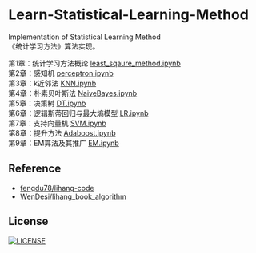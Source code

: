 # Learn-Statistical-Learning-Method
Implementation of Statistical Learning Method  
《统计学习方法》算法实现。 


第1章：统计学习方法概论 [least_sqaure_method.ipynb](https://nbviewer.jupyter.org/github/hktxt/Learn-Statistical-Learning-Method/blob/master/%E7%AC%AC1%E7%AB%A0%20%E7%BB%9F%E8%AE%A1%E5%AD%A6%E4%B9%A0%E6%96%B9%E6%B3%95%E6%A6%82%E8%AE%BA/least_sqaure_method.ipynb)  
第2章：感知机 [perceptron.ipynb](https://nbviewer.jupyter.org/github/hktxt/Learn-Statistical-Learning-Method/blob/master/%E7%AC%AC2%E7%AB%A0%20%E6%84%9F%E7%9F%A5%E6%9C%BA/perceptron.ipynb)   
第3章：k近邻法 [KNN.ipynb](https://nbviewer.jupyter.org/github/hktxt/Learn-Statistical-Learning-Method/blob/master/%E7%AC%AC3%E7%AB%A0%20k%E8%BF%91%E9%82%BB%E6%B3%95/KNN.ipynb)  
第4章：朴素贝叶斯法 [NaiveBayes.ipynb](https://nbviewer.jupyter.org/github/hktxt/Learn-Statistical-Learning-Method/blob/master/%E7%AC%AC4%E7%AB%A0%20%E6%9C%B4%E7%B4%A0%E8%B4%9D%E5%8F%B6%E6%96%AF%E6%B3%95/NaiveBayes.ipynb)  
第5章：决策树 [DT.ipynb](https://nbviewer.jupyter.org/github/hktxt/Learn-Statistical-Learning-Method/blob/master/%E7%AC%AC5%E7%AB%A0%20%E5%86%B3%E7%AD%96%E6%A0%91/DT.ipynb)  
第6章：逻辑斯蒂回归与最大熵模型 [LR.ipynb](https://nbviewer.jupyter.org/github/hktxt/Learn-Statistical-Learning-Method/blob/master/%E7%AC%AC6%E7%AB%A0%20%E9%80%BB%E8%BE%91%E6%96%AF%E8%92%82%E5%9B%9E%E5%BD%92%E4%B8%8E%E6%9C%80%E5%A4%A7%E7%86%B5%E6%A8%A1%E5%9E%8B/LR.ipynb)  
第7章：支持向量机 [SVM.ipynb](https://nbviewer.jupyter.org/github/hktxt/Learn-Statistical-Learning-Method/blob/master/%E7%AC%AC7%E7%AB%A0%20%E6%94%AF%E6%8C%81%E5%90%91%E9%87%8F%E6%9C%BA/SVM.ipynb)  
第8章：提升方法 [Adaboost.ipynb](https://nbviewer.jupyter.org/github/hktxt/Learn-Statistical-Learning-Method/blob/master/%E7%AC%AC8%E7%AB%A0%20%E6%8F%90%E5%8D%87%E6%96%B9%E6%B3%95/Adaboost.ipynb)  
第9章：EM算法及其推广 [EM.ipynb](https://nbviewer.jupyter.org/github/hktxt/Learn-Statistical-Learning-Method/blob/master/%E7%AC%AC9%E7%AB%A0%20EM%E7%AE%97%E6%B3%95%E5%8F%8A%E5%85%B6%E6%8E%A8%E5%B9%BF/EM.ipynb)

## Reference  

* [fengdu78/lihang-code](https://github.com/fengdu78/lihang-code)  
* [WenDesi/lihang_book_algorithm](https://github.com/WenDesi/lihang_book_algorithm)

License
----
[![LICENSE](https://img.shields.io/badge/license-Anti%20996-blue.svg)](https://github.com/996icu/996.ICU/blob/master/LICENSE)
